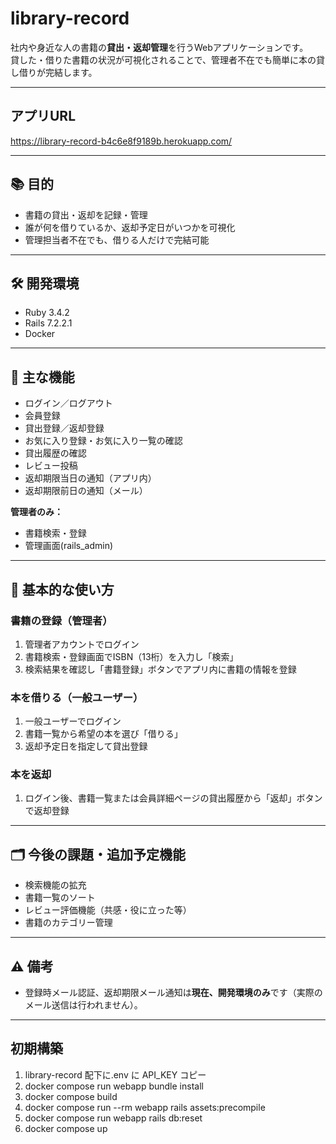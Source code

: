 # library-record

社内や身近な人の書籍の**貸出・返却管理**を行うWebアプリケーションです。  
貸した・借りた書籍の状況が可視化されることで、管理者不在でも簡単に本の貸し借りが完結します。

---

## アプリURL
https://library-record-b4c6e8f9189b.herokuapp.com/

---
## 📚 目的

- 書籍の貸出・返却を記録・管理
- 誰が何を借りているか、返却予定日がいつかを可視化
- 管理担当者不在でも、借りる人だけで完結可能

---

## 🛠 開発環境

- Ruby 3.4.2
- Rails 7.2.2.1
- Docker

---

## 🚀 主な機能

- ログイン／ログアウト
- 会員登録
- 貸出登録／返却登録
- お気に入り登録・お気に入り一覧の確認
- 貸出履歴の確認
- レビュー投稿
- 返却期限当日の通知（アプリ内）
- 返却期限前日の通知（メール）

**管理者のみ：**
- 書籍検索・登録
- 管理画面(rails_admin)

---

## 📝 基本的な使い方

### 書籍の登録（管理者）

1. 管理者アカウントでログイン  
2. 書籍検索・登録画面でISBN（13桁）を入力し「検索」
3. 検索結果を確認し「書籍登録」ボタンでアプリ内に書籍の情報を登録

### 本を借りる（一般ユーザー）

1. 一般ユーザーでログイン  
2. 書籍一覧から希望の本を選び「借りる」
3. 返却予定日を指定して貸出登録

### 本を返却

1. ログイン後、書籍一覧または会員詳細ページの貸出履歴から「返却」ボタンで返却登録

---

## 🗂 今後の課題・追加予定機能

- 検索機能の拡充
- 書籍一覧のソート
- レビュー評価機能（共感・役に立った等）
- 書籍のカテゴリー管理

---

## ⚠️ 備考

- 登録時メール認証、返却期限メール通知は**現在、開発環境のみ**です（実際のメール送信は行われません）。

---

## 初期構築

1. library-record 配下に.env に API_KEY コピー
2. docker compose run webapp bundle install
3. docker compose build
4. docker compose run --rm webapp rails assets:precompile
5. docker compose run webapp rails db:reset
6. docker compose up

